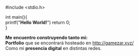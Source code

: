 #include <stdio.h>

int main(){  
printf("**Hello World!**") 
  return 0;  
}  

**Me encuentro construyendo tanto mi:**  
  **Portfolio** que se encontrará hosteado en http://gamezar.xyz/  
  Como mi **presencia digital** en distintas redes. 

<!--
**gabrieladrianmezar/gabrieladrianmezar** is a ✨ _special_ ✨ repository because its `README.md` (this file) appears on your GitHub profile.

Here are some ideas to get you started:

- 🔭 I’m currently working on ...
- 🌱 I’m currently learning ...
- 👯 I’m looking to collaborate on ...
- 🤔 I’m looking for help with ...
- 💬 Ask me about ...
- 📫 How to reach me: ...
- 😄 Pronouns: ...
- ⚡ Fun fact: ...
-->
